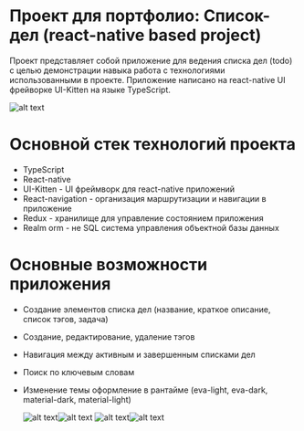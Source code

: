 # Проект для портфолио: Список-дел (react-native based project)
Проект представляет собой приложение для ведения списка дел (todo) с целью демонстрации навыка работа с технологиями использованными в проекте.
Приложение написано на react-native UI фрейворке UI-Kitten на языке TypeScript.

![alt text][app_work] 

# Основной стек технологий проекта
- TypeScript
- React-native
- UI-Kitten - UI фреймворк для react-native приложений
- React-navigation - организация маршрутизации и навигации в приложение
- Redux - хранилище для управление состоянием приложения
- Realm orm - не SQL система управления объектной базы данных

# Основные возможности приложения
- Создание элементов списка дел (название, краткое описание, список тэгов, задача)
- Создание, редактирование, удаление тэгов
- Навигация между активным и завершенным списками дел
- Поиск по ключевым словам 
- Изменение темы оформление в рантайме (eva-light, eva-dark, material-dark, material-light)

  ![alt text][material_dark]![alt text][material_light] 
  ![alt text][eva_dark]![alt text][eva_light]  

[app_work]: https://github.com/17madjoker/react-native-todo/blob/main/app-work.gif
[material_dark]: https://github.com/17madjoker/react-native-todo/blob/main/material-dark.gif
[material_light]: https://github.com/17madjoker/react-native-todo/blob/main/material-light.gif
[eva_dark]: https://github.com/17madjoker/react-native-todo/blob/main/eva-dark.gif
[eva_light]: https://github.com/17madjoker/react-native-todo/blob/main/eva-light.gif
